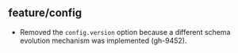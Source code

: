 ## feature/config

* Removed the `config.version` option because a different schema evolution
  mechanism was implemented (gh-9452).
